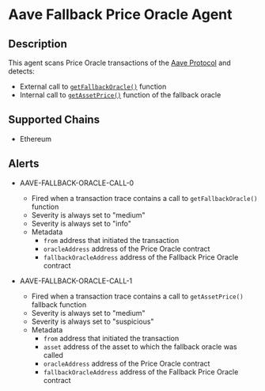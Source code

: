 # Aave Fallback Price Oracle Agent

## Description

This agent scans Price Oracle transactions of the [Aave Protocol](https://aave.com/) and detects:

- External call to [`getFallbackOracle()`](https://docs.aave.com/developers/the-core-protocol/price-oracle#getfallbackoracle) function
- Internal call to [`getAssetPrice()`](https://docs.aave.com/developers/the-core-protocol/price-oracle#getassetprice) function of the fallback oracle

## Supported Chains

- Ethereum

## Alerts

- AAVE-FALLBACK-ORACLE-CALL-0
  - Fired when a transaction trace contains a call to `getFallbackOracle()` function
  - Severity is always set to "medium"
  - Severity is always set to "info"
  - Metadata
    - `from` address that initiated the transaction
    - `oracleAddress` address of the Price Oracle contract
    - `fallbackOracleAddress` address of the Fallback Price Oracle contract

- AAVE-FALLBACK-ORACLE-CALL-1
  - Fired when a transaction trace contains a call to `getAssetPrice()` fallback function
  - Severity is always set to "medium"
  - Severity is always set to "suspicious"
  - Metadata
    - `from` address that initiated the transaction
    - `asset` address of the asset to which the fallback oracle was called
    - `oracleAddress` address of the Price Oracle contract
    - `fallbackOracleAddress` address of the Fallback Price Oracle contract